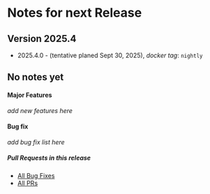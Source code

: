 # Notes for next Release

## Version 2025.4
- 2025.4.0 - (tentative planed Sept 30, 2025),  _docker tag_: `nightly`

## No notes yet

#### Major Features
_add new features here_

#### Bug fix
_add bug fix list here_
                                        
##### _Pull Requests in this release_
- [All Bug Fixes](https://github.com/caltech-ipac/firefly/pulls?q=is%3apr+milestone%3a2025.4+label%3abug)
- [All PRs](https://github.com/caltech-ipac/firefly/pulls?q=is%3apr++milestone%3a2025.4+)
